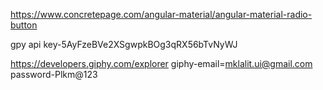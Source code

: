 https://www.concretepage.com/angular-material/angular-material-radio-button




gpy api key-5AyFzeBVe2XSgwpkBOg3qRX56bTvNyWJ


https://developers.giphy.com/explorer
giphy-email=mklalit.ui@gmail.com
password-Plkm@123
